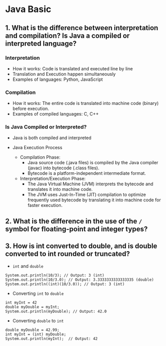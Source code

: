# Java Basic

## 1. What is the difference between interpretation and compilation? Is Java a compiled or interpreted language?
### Interpretation
- How it works: Code is translated and executed line by line
- Translation and Execution happen simultaneously
- Examples of languages: Python, JavaScript

### Compilation
- How it works: The entire code is translated into machine code (binary) before execution.
- Examples of compiled languages: C, C++

### Is Java Compiled or Interpreted?
- Java is both compiled and interpreted

- Java Execution Process
  - Compilation Phase:
    - Java source code (.java files) is compiled by the Java compiler (javac) into bytecode (.class files).
    - Bytecode is a platform-independent intermediate format.
  - Interpretation/Execution Phase:
      - The Java Virtual Machine (JVM) interprets the bytecode and translates it into machine code.
      - The JVM uses Just-In-Time (JIT) compilation to optimize frequently used bytecode by translating it into machine code for faster execution.

## 2. What is the difference in the use of the `/` symbol for floating-point and integer types?

## 3. How is int converted to double, and is double converted to int rounded or truncated?
- `int` and `double`
```
System.out.println(10/3); // Output: 3 (int)
System.out.println(10/3.0); // Output: 3.3333333333333335 (double)
System.out.println((int)(10/3.0)); // Output: 3 (int)
```

- Converting `int` to `double`
```
int myInt = 42
double myDouble = myInt;
System.out.println(myDouble); // Output: 42.0
```

- Converting `double` to `int`
```
double myDouble = 42.99;
int myInt = (int) myDouble;  
System.out.println(myInt);  // Output: 42
```
